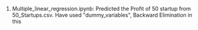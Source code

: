 1. Multiple_linear_regression.ipynb:
Predicted the Profit of 50 startup from 50_Startups.csv.
Have used "dummy_variables", Backward Elimination in this
